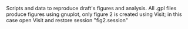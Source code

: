 Scripts and data to reproduce draft's figures and analysis. 
All .gpl files produce figures using gnuplot, only figure 2 is created using Visit; in this case open Visit and restore session "fig2.session"
